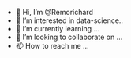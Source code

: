 - 👋 Hi, I’m @Remorichard
- 👀 I’m interested in data-science..
- 🌱 I’m currently learning ...
- 💞️ I’m looking to collaborate on ...
- 📫 How to reach me ...

<!---
Remorichard/Remorichard is a ✨ special ✨ repository because its `README.md` (this file) appears on your GitHub profile.
You can click the Preview link to take a look at your changes.
--->
